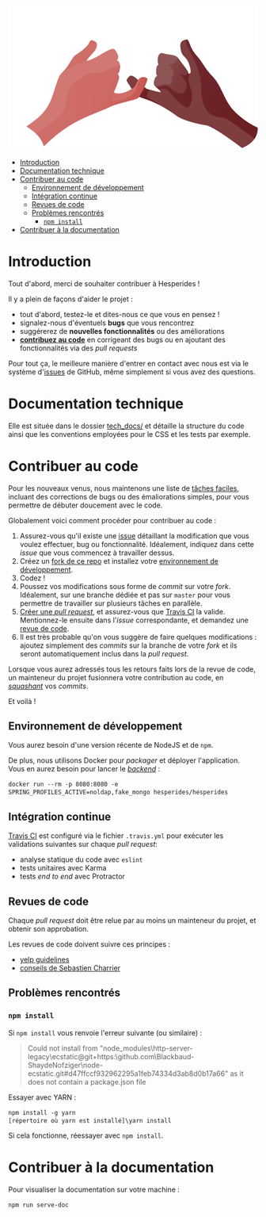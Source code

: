 ![Une poignée de main](tech_docs/contributing.svg)

<!-- Pour mettre à jour ce sommaire: markdown-toc --indent "    " -i CONTRIBUTING.md -->

<!-- toc -->

- [Introduction](#introduction)
- [Documentation technique](#documentation-technique)
- [Contribuer au code](#contribuer-au-code)
    * [Environnement de développement](#environnement-de-developpement)
    * [Intégration continue](#integration-continue)
    * [Revues de code](#revues-de-code)
    * [Problèmes rencontrés](#problemes-rencontres)
        + [`npm install`](#npm-install)
- [Contribuer à la documentation](#contribuer-a-la-documentation)

<!-- tocstop -->

# Introduction
Tout d'abord, merci de souhaiter contribuer à Hesperides !

Il y a plein de façons d'aider le projet :
- tout d'abord, testez-le et dites-nous ce que vous en pensez !
- signalez-nous d'éventuels **bugs** que vous rencontrez
- suggérerez de **nouvelles fonctionnalités** ou des améliorations
- [**contribuez au code**](#contribuer-au-code) en corrigeant des bugs ou en ajoutant des fonctionnalités via des _pull requests_

Pour tout ça, le meilleure manière d'entrer en contact avec nous est via le système d'[issues](https://github.com/voyages-sncf-technologies/hesperides/issues) de GitHub,
même simplement si vous avez des questions.

# Documentation technique
Elle est située dans le dossier [tech_docs/](https://github.com/voyages-sncf-technologies/hesperides-gui/tree/master/tech_docs)
et détaille la structure du code ainsi que les conventions employées pour le CSS et les tests par exemple.

# Contribuer au code
Pour les nouveaux venus, nous maintenons une liste de [tâches faciles](https://github.com/voyages-sncf-technologies/hesperides/issues?q=is%3Aissue+is%3Aopen+label%3A%22good+first+issue%22),
incluant des corrections de bugs ou des émaliorations simples, pour vous permettre de débuter doucement avec le code.

Globalement voici comment procéder pour contribuer au code :
1. Assurez-vous qu'il existe une [issue](https://github.com/voyages-sncf-technologies/hesperides/issues) détaillant la modification que vous voulez effectuer, bug ou fonctionnalité.
Idéalement, indiquez dans cette _issue_ que vous commencez à travailler dessus.
2. Créez un [fork de ce repo](https://help.github.com/articles/fork-a-repo/) et installez votre [environnement de développement](#environnement-de-developpement).
3. Codez !
4. Poussez vos modifications sous forme de _commit_ sur votre _fork_.
Idéalement, sur une branche dédiée et pas sur `master` pour vous permettre de travailler sur plusieurs tâches en parallèle.
5. [Créer une _pull request_](https://help.github.com/articles/creating-a-pull-request/), et assurez-vous que [Travis CI](#integration-continue) la valide.
Mentionnez-le ensuite dans l'_issue_ correspondante, et demandez une [revue de code](#revues-de-code).
6. Il est très probable qu'on vous suggère de faire quelques modifications : ajoutez simplement des _commits_ sur la branche de votre _fork_
et ils seront automatiquement inclus dans la _pull request_.

Lorsque vous aurez adressés tous les retours faits lors de la revue de code,
un mainteneur du projet fusionnera votre contribution au code,
en [_squashant_](https://help.github.com/articles/about-pull-request-merges/#squash-and-merge-your-pull-request-commits) vos _commits_.

Et voilà !

## Environnement de développement
Vous aurez besoin d'une version récente de NodeJS et de `npm`.

De plus, nous utilisons Docker pour _packager_ et déployer l'application.
Vous en aurez besoin pour lancer le [_backend_](https://github.com/voyages-sncf-technologies/hesperides) :

    docker run --rm -p 8080:8080 -e SPRING_PROFILES_ACTIVE=noldap,fake_mongo hesperides/hesperides


## Intégration continue
[Travis CI](https://travis-ci.org/voyages-sncf-technologies/hesperides-gui) est configuré via le fichier `.travis.yml` pour exécuter les validations suivantes sur chaque _pull request_:
- analyse statique du code avec `eslint`
- tests unitaires avec Karma
- tests _end to end_ avec Protractor

## Revues de code
Chaque _pull request_ doit être relue par au moins un mainteneur du projet, et obtenir son approbation.

Les revues de code doivent suivre ces principes :
- [yelp guidelines](https://engineeringblog.yelp.com/2017/11/code-review-guidelines.html)
- [conseils de Sebastien Charrier](https://www.youtube.com/watch?v=6aQK6GoTbxM)

## Problèmes rencontrés

### `npm install`
Si `npm install` vous renvoie l'erreur suivante (ou similaire) :

> Could not install from "node_modules\http-server-legacy\ecstatic@git+https:\github.com\Blackbaud-ShaydeNofziger\node-ecstatic.git#d47ffccf932962295a1feb74334d3ab8d0b17a66"
as it does not contain a package.json file

Essayer avec YARN :

    npm install -g yarn
    [répertoire où yarn est installé]\yarn install


Si cela fonctionne, réessayer avec `npm install`.

# Contribuer à la documentation
Pour visualiser la documentation sur votre machine :

    npm run serve-doc
